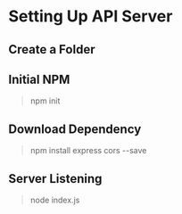 # Setting Up API Server

## Create a Folder

## Initial NPM

> npm init

## Download Dependency

> npm install express cors --save

## Server Listening

> node index.js
